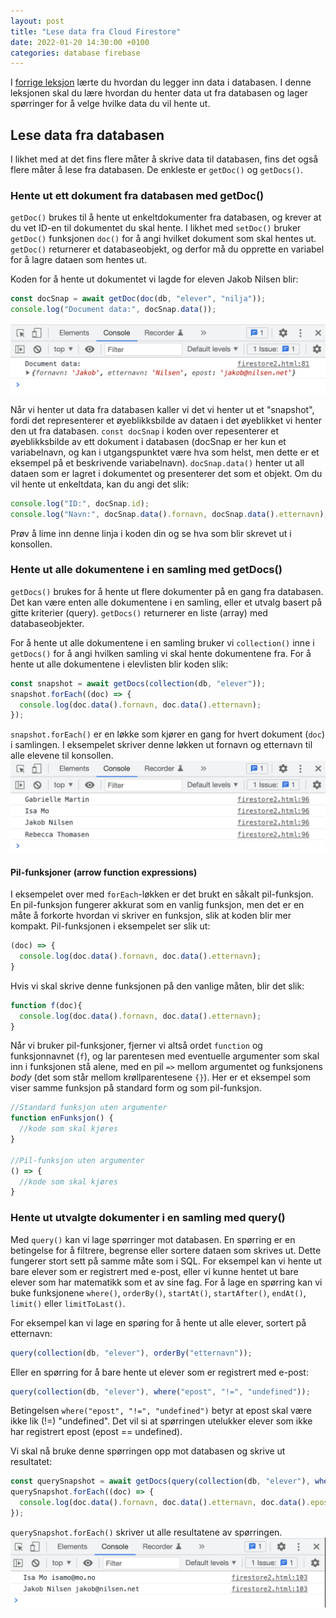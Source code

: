 ```yaml
---
layout: post
title: "Lese data fra Cloud Firestore"
date: 2022-01-20 14:30:00 +0100
categories: database firebase
---
```


I [forrige leksjon](/database/firebase/2022/01/16/skrive-data-til-cloud-firestore.html) lærte du hvordan du legger inn data i databasen. I denne leksjonen skal du lære hvordan du henter data ut fra databasen og lager spørringer for å velge hvilke data du vil hente ut.

## Lese data fra databasen
I likhet med at det fins flere måter å skrive data til databasen, fins det også flere måter å lese fra databasen. De enkleste er `getDoc()` og `getDocs()`. 

### Hente ut ett dokument fra databasen med getDoc()
`getDoc()` brukes til å hente ut enkeltdokumenter fra databasen, og krever at du vet ID-en til dokumentet du skal hente. I likhet med `setDoc()` bruker `getDoc()` funksjonen `doc()` for å angi hvilket dokument som skal hentes ut. `getDoc()` returnerer et databaseobjekt, og derfor må du opprette en variabel for å lagre dataen som hentes ut.

Koden for å hente ut dokumentet vi lagde for eleven Jakob Nilsen blir:
```javascript
const docSnap = await getDoc(doc(db, "elever", "nilja"));
console.log("Document data:", docSnap.data());
```
![Skjermbilde av konsoll med utskriften "Document data" og data tilhørende eleven Jakob Nilsen](/img/fs-lesdata-console-nilja.png)

Når vi henter ut data fra databasen kaller vi det vi henter ut et "snapshot", fordi det representerer et øyeblikksbilde av dataen i det øyeblikket vi henter den ut fra databasen. `const docSnap` i koden over repesenterer et øyeblikksbilde av ett dokument i databasen (docSnap er her kun et variabelnavn, og kan i utgangspunktet være hva som helst, men dette er et eksempel på et beskrivende variabelnavn). `docSnap.data()` henter ut all dataen som er lagret i dokumentet og presenterer det som et objekt. Om du vil hente ut enkeltdata, kan du angi det slik:
```javascript
console.log("ID:", docSnap.id);
console.log("Navn:", docSnap.data().fornavn, docSnap.data().etternavn); 
```
Prøv å lime inn denne linja i koden din og se hva som blir skrevet ut i konsollen.

### Hente ut alle dokumentene i en samling med getDocs()
`getDocs()` brukes for å hente ut flere dokumenter på en gang fra databasen. Det kan være enten alle dokumentene i en samling, eller et utvalg basert på gitte kriterier (query). `getDocs()` returnerer en liste (array) med databaseobjekter.

For å hente ut alle dokumentene i en samling bruker vi `collection()` inne i `getDocs()` for å angi hvilken samling vi skal hente dokumentene fra. For å hente ut alle dokumentene i elevlisten blir koden slik:
```javascript
const snapshot = await getDocs(collection(db, "elever"));
snapshot.forEach((doc) => {
  console.log(doc.data().fornavn, doc.data().etternavn);
}); 
```
`snapshot.forEach()` er en løkke som kjører en gang for hvert dokument (`doc`) i samlingen. I eksempelet skriver denne løkken ut fornavn og etternavn til alle elevene til konsollen.
![Skjermbilde av konsoll med utskrift av fornavn og etternavn til alle elever i databasen](/img/fs-lesdata-console-alle-elever.png)

#### Pil-funksjoner (arrow function expressions)
I eksempelet over med `forEach`-løkken er det brukt en såkalt pil-funksjon. En pil-funksjon fungerer akkurat som en vanlig funksjon, men det er en måte å forkorte hvordan vi skriver en funksjon, slik at koden blir mer kompakt. Pil-funksjonen i eksempelet ser slik ut:
```javascript
(doc) => {
  console.log(doc.data().fornavn, doc.data().etternavn);
}
```
Hvis vi skal skrive denne funksjonen på den vanlige måten, blir det slik:
```javascript
function f(doc){
  console.log(doc.data().fornavn, doc.data().etternavn);
}
```
Når vi bruker pil-funksjoner, fjerner vi altså ordet `function` og funksjonnavnet (`f`), og lar parentesen med eventuelle argumenter som skal inn i funksjonen stå alene, med en pil `=>` mellom argumentet og funksjonens _body_ (det som står mellom krøllparentesene `{}`). Her er et eksempel som viser samme funksjon på standard form og som pil-funksjon.
```javascript
//Standard funksjon uten argumenter
function enFunksjon() {
  //kode som skal kjøres
}

//Pil-funksjon uten argumenter
() => {
  //kode som skal kjøres
}
```

### Hente ut utvalgte dokumenter i en samling med query()
Med `query()` kan vi lage spørringer mot databasen. En spørring er en betingelse for å filtrere, begrense eller sortere dataen som skrives ut. Dette fungerer stort sett på samme måte som i SQL. For eksempel kan vi hente ut bare elever som er registrert med e-post, eller vi kunne hentet ut bare elever som har matematikk som et av sine fag. For å lage en spørring kan vi buke funksjonene `where()`, `orderBy()`, `startAt()`, `startAfter()`, `endAt()`, `limit()` eller `limitToLast()`.

For eksempel kan vi lage en spøring for å hente ut alle elever, sortert på etternavn:
```javascript
query(collection(db, "elever"), orderBy("etternavn"));
```

Eller en spørring for å bare hente ut elever som er registrert med e-post:
```javascript
query(collection(db, "elever"), where("epost", "!=", "undefined"));
```
Betingelsen `where("epost", "!=", "undefined")` betyr at epost skal være ikke lik (!=) "undefined". Det vil si at spørringen utelukker elever som ikke har registrert epost (epost == undefined).

Vi skal nå bruke denne spørringen opp mot databasen og skrive ut resultatet:
```javascript
const querySnapshot = await getDocs(query(collection(db, "elever"), where("epost", "!=", "undefined")));
querySnapshot.forEach((doc) => {
  console.log(doc.data().fornavn, doc.data().etternavn, doc.data().epost); //[Fornavn] [Etternavn] [Epost]
});
```
`querySnapshot.forEach()` skriver ut alle resultatene av spørringen.
![Skjermbilde av konsoll med utskrift av fornavn, etternavn og epost til alle elever som er registrert med epost i databasen](/img/fs-lesdata-console-elever-med-epost.png)
